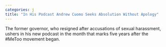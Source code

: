```yaml
---
categories: j
title: "In His Podcast Andrew Cuomo Seeks Absolution Without Apology"
---
```

The former governor, who resigned after accusations of sexual harassment, ushers in his new podcast in the month that marks five years after the #MeToo movement began.